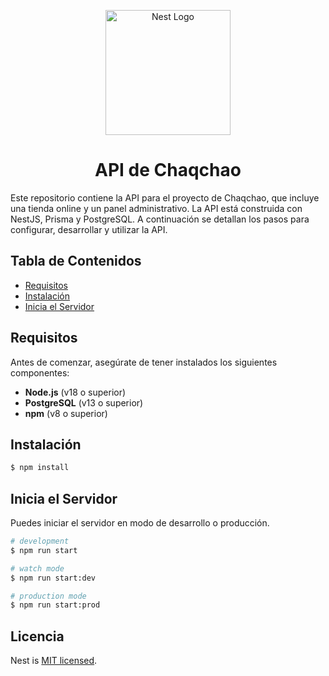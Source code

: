 <p align="center">
  <a href="http://nestjs.com/" target="blank"><img src="https://static.wixstatic.com/media/d4968a_9478533f73ac481dbf92103205e110c5~mv2_d_5021_5021_s_4_2.png/v1/fill/w_400,h_400,al_c,q_85,usm_0.66_1.00_0.01,enc_auto/chaqchao_logo_transparent_blue_FIXED.png" width="200" alt="Nest Logo" /></a>
</p>

<h1 align="center">API de Chaqchao</h1>

Este repositorio contiene la API para el proyecto de Chaqchao, que incluye una tienda online y un panel administrativo. La API está construida con NestJS, Prisma y PostgreSQL. A continuación se detallan los pasos para configurar, desarrollar y utilizar la API.

## Tabla de Contenidos

- [Requisitos](#requisitos)
- [Instalación](#instalación)
- [Inicia el Servidor](#inicia-el-servidor)

## Requisitos

Antes de comenzar, asegúrate de tener instalados los siguientes componentes:

- **Node.js** (v18 o superior)
- **PostgreSQL** (v13 o superior)
- **npm** (v8 o superior)

## Instalación

```bash
$ npm install
```

## Inicia el Servidor

Puedes iniciar el servidor en modo de desarrollo o producción.

```bash
# development
$ npm run start

# watch mode
$ npm run start:dev

# production mode
$ npm run start:prod
```

## Licencia

Nest is [MIT licensed](LICENSE).
